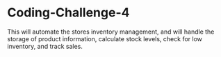# Coding-Challenge-4
This will automate the stores inventory management, and will handle the storage of product information, calculate stock levels, check for low inventory, and track sales.
